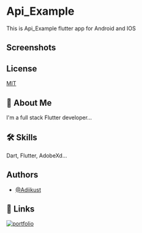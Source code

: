 
# Api_Example
This is Api_Example flutter app for Android and IOS


## Screenshots




## License

[MIT](https://choosealicense.com/licenses/mit/)


## 🚀 About Me
I'm a full stack Flutter developer...


## 🛠 Skills
Dart, Flutter, AdobeXd...


## Authors

- [@Adiikust](https://github.com/Adiikust)


## 🔗 Links
[![portfolio](https://img.shields.io/badge/my_portfolio-000?style=for-the-badge&logo=ko-fi&logoColor=white)](https://github.com/Adiikust/)
